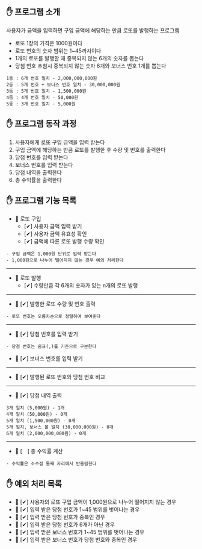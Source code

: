 ## ✋ 프로그램 소개

사용자가 금액을 입력하면 구입 금액에 해당하는 만큼 로또를 발행하는 프로그램

- 로또 1장의 가격은 1000원이다
- 로또 번호의 숫자 범위는 1~45까지이다
- 1개의 로또를 발행할 때 중복되지 않는 6개의 숫자를 뽑는다
- 당첨 번호 추첨시 중복되지 않는 숫자 6개와 보너스 번호 1개를 뽑는다

```
1등 : 6개 번호 일치 - 2,000,000,000원
2등 : 5개 번호 + 보너스 번호 일치 - 30,000,000원
3등 : 5개 번호 일치 - 1,500,000원
4등 : 4개 번호 일치 - 50,000원
5등 : 3개 번호 일치 - 5,000원
```

## ✋ 프로그램 동작 과정

1. 사용자에게 로또 구입 금액을 입력 받는다
2. 구입 금액에 해당하는 만큼 로또를 발행한 후 수량 및 번호를 출력한다
3. 당첨 번호를 입력 받는다
4. 보너스 번호를 입력 받는다
5. 당첨 내역을 출력한다
6. 총 수익률을 출력한다

## ✋ 프로그램 기능 목록

- 🚩 로또 구입
    - [✔] 사용자 금액 입력 받기
    - [✔] 사용자 금액 유효성 확인
    - [✔] 금액에 따른 로또 발행 수량 확인

```
- 구입 금액은 1,000원 단위로 입력 받는다
- 1,000원으로 나누어 떨어지지 않는 경우 예외 처리한다
```

---

- 🚩 로또 발행
    - [✔] 수량만큼 각 6개의 숫자가 있는 n개의 로또 발행

---

- 🚩 [✔] 발행한 로또 수량 및 번호 출력

```
- 로또 번호는 오름차순으로 정렬하여 보여준다 
```

---

- 🚩 [✔] 당첨 번호를 입력 받기

```
- 당첨 번호는 쉼표(,)를 기준으로 구분한다
```

- 🚩 [✔] 보너스 번호를 입력 받기

---

- 🚩 [✔] 발행된 로또 번호와 당첨 번호 비교

---

- 🚩 [✔] 당첨 내역 출력

```
3개 일치 (5,000원) - 1개
4개 일치 (50,000원) - 0개
5개 일치 (1,500,000원) - 0개
5개 일치, 보너스 볼 일치 (30,000,000원) - 0개
6개 일치 (2,000,000,000원) - 0개
```

---

- 🚩 [　] 총 수익률 계산

```
- 수익률은 소수점 둘째 자리에서 반올림한다
```

## ✋ 예외 처리 목록

- 🚩 [✔] 사용자의 로또 구입 금액이 1,000원으로 나누어 떨어지지 않는 경우
- 🚩 [✔] 입력 받은 당첨 번호가 1~45 범위를 벗어나는 경우
- 🚩 [✔] 입력 받은 당첨 번호가 중복인 경우
- 🚩 [✔] 입력 받은 당첨 번호가 6개가 아닌 경우
- 🚩 [✔] 입력 받은 보너스 번호가 1~45 범위를 벗어나는 경우
- 🚩 [✔] 입력 받은 보너스 번호가 당첨 번호와 중복인 경우